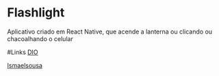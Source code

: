 # Flashlight

Aplicativo criado em React Native, que acende a lanterna ou clicando ou chacoalhando o celular


#Links 
[DIO](https://www.dio.me/)

[Ismaelsousa](https://github.com/ismaelsousa)
